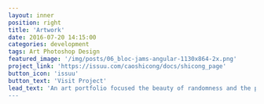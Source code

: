```yaml
---
layout: inner
position: right
title: 'Artwork'
date: 2016-07-20 14:15:00
categories: development
tags: Art Photoshop Design
featured_image: '/img/posts/06_bloc-jams-angular-1130x864-2x.png'
project_link: 'https://issuu.com/caoshicong/docs/shicong_page'
button_icon: 'issuu'
button_text: 'Visit Project'
lead_text: 'An art portfolio focused the beauty of randomness and the power of emergence.
---
```

